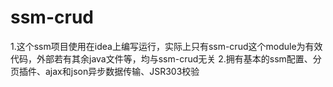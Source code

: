 # ssm-crud
1.这个ssm项目使用在idea上编写运行，实际上只有ssm-crud这个module为有效代码，外部若有其余java文件等，均与ssm-crud无关
2.拥有基本的ssm配置、分页插件、ajax和json异步数据传输、JSR303校验
